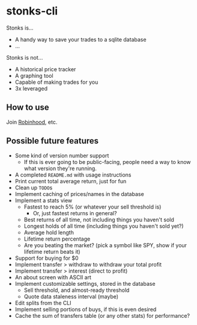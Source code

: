 # stonks-cli

Stonks is...

- A handy way to save your trades to a sqlite database
- ...

Stonks is not...

- A historical price tracker
- A graphing tool
- Capable of making trades for you
- 3x leveraged

## How to use

Join [Robinhood](https://join.robinhood.com/ansonj14), etc.

## Possible future features

- Some kind of version number support
    - If this is ever going to be public-facing, people need a way to know what version they're running.
- A completed `README.md` with usage instructions
- Print current total average return, just for fun
- Clean up `TODO`s
- Implement caching of prices/names in the database
- Implement a stats view
    - Fastest to reach 5% (or whatever your sell threshold is)
        - Or, just fastest returns in general?
    - Best returns of all time, not including things you haven't sold
    - Longest holds of all time (including things you haven't sold yet?)
    - Average hold length
    - Lifetime return percentage
    - Are you beating the market? (pick a symbol like SPY, show if your lifetime return beats it)
- Support for buying for $0
- Implement transfer > withdraw to withdraw your total profit
- Implement transfer > interest (direct to profit)
- An about screen with ASCII art
- Implement customizable settings, stored in the database
    - Sell threshold, and almost-ready threshold
    - Quote data staleness interval (maybe)
- Edit splits from the CLI
- Implement selling portions of buys, if this is even desired
- Cache the sum of transfers table (or any other stats) for performance?
